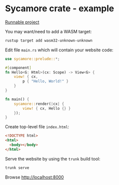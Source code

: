 # Sycamore crate - example

[Runnable project](/projects/crates/sycamore/hello_world)

You may want/need to add a WASM target:

```sh
rustup target add wasm32-unknown-unknown
```

Edit file `main.rs` which will contain your website code:

```rust
use sycamore::prelude::*;

#[component]
fn Hello<G: Html>(cx: Scope) -> View<G> {
    view! { cx,
        p { "Hello, World!" }
    }
}

fn main() {
    sycamore::render(|cx| {
        view! { cx, Hello {} }
    });
}
```

Create top-level file `index.html`:

```html
<!DOCTYPE html>
<html>
  <body></body>
</html>
```

Serve the website by using the `trunk` build tool:

```sh
trunk serve
```

Browse <http://localhost:8000>
